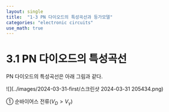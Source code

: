 ```yaml
---
layout: single
title:  "1-3 PN 다이오드의 특성곡선과 등가모델"
categories: "electronic circuits"
use_math: true
---
```


# 3.1 PN 다이오드의 특성곡선

PN 다이오드의 특성곡선은 아래 그림과 같다.

![](../images/2024-03-31-first/스크린샷 2024-03-31 205434.png)

① 순바이어스 전류($V_D>V_\gamma$)